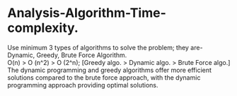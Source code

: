# Analysis-Algorithm-Time-complexity.
Use minimum 3 types of algorithms to solve the problem; they are- Dynamic, Greedy, Brute Force Algorithm.  
O(n) > O (n^2) > O (2^n); [Greedy algo. > Dynamic algo. > Brute Force algo.] 
The dynamic programming and greedy algorithms offer more efficient solutions compared to the brute force approach, with the dynamic programming 
approach providing optimal solutions. 
